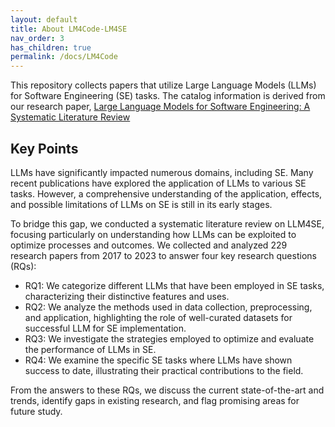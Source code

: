 ```yaml
---
layout: default
title: About LM4Code-LM4SE
nav_order: 3
has_children: true
permalink: /docs/LM4Code
---
```



This repository collects papers that utilize Large Language Models (LLMs) for Software Engineering (SE) tasks. The catalog information is derived from our research paper, [Large Language Models for Software Engineering: A Systematic Literature Review](https://arxiv.org/abs/2308.10620) 


## Key Points
LLMs have significantly impacted numerous domains, including SE. Many recent publications have explored the application of LLMs to various SE tasks. However, a comprehensive understanding of the application, effects, and possible limitations of LLMs on SE is still in its early stages.

To bridge this gap, we conducted a systematic literature review on LLM4SE, focusing particularly on understanding how LLMs can be exploited to optimize processes and outcomes. We collected and analyzed 229 research papers from 2017 to 2023 to answer four key research questions (RQs):

- RQ1: We categorize different LLMs that have been employed in SE tasks, characterizing their distinctive features and uses.
- RQ2: We analyze the methods used in data collection, preprocessing, and application, highlighting the role of well-curated datasets for successful LLM for SE implementation.
- RQ3: We investigate the strategies employed to optimize and evaluate the performance of LLMs in SE.
- RQ4: We examine the specific SE tasks where LLMs have shown success to date, illustrating their practical contributions to the field.

From the answers to these RQs, we discuss the current state-of-the-art and trends, identify gaps in existing research, and flag promising areas for future study.
